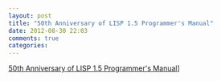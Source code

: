 ```yaml
---
layout: post
title: "50th Anniversary of LISP 1.5 Programmer's Manual"
date: 2012-08-30 22:03
comments: true
categories: 
---
```

[50th Anniversary of LISP 1.5 Programmer's Manual](http://www.mcjones.org/dustydecks/archives/2012/08/29/590/)]

